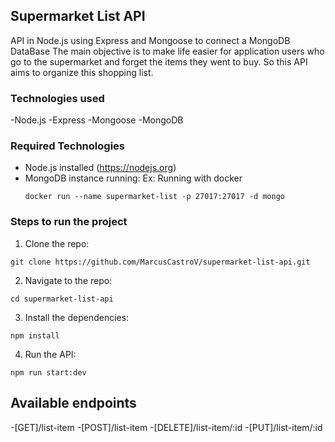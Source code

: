 ## Supermarket List API

API in Node.js using Express and Mongoose to connect a MongoDB DataBase
The main objective  is to make life easier for application users who go to the supermarket and forget the items they went to buy.
So this API aims to organize this shopping list.

### Technologies used

-Node.js
-Express
-Mongoose
-MongoDB

### Required Technologies

- Node.js installed (https://nodejs.org)
- MongoDB instance running: 
  Ex: Running with docker
  ```
  docker run --name supermarket-list -p 27017:27017 -d mongo
  ```

### Steps to run the project 

1. Clone the repo:
```
git clone https://github.com/MarcusCastroV/supermarket-list-api.git
```

2. Navigate to the repo:
```
cd supermarket-list-api
```

3. Install the dependencies:
```
npm install
```

4. Run the API:
```
npm run start:dev
```

## Available endpoints

-[GET]/list-item
-[POST]/list-item
-[DELETE]/list-item/:id
-[PUT]/list-item/:id